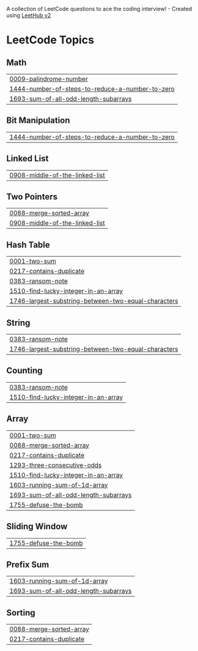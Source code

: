 A collection of LeetCode questions to ace the coding interview! - Created using [LeetHub v2](https://github.com/arunbhardwaj/LeetHub-2.0)
<!---LeetCode Topics Start-->
# LeetCode Topics
## Math
|  |
| ------- |
| [0009-palindrome-number](https://github.com/jackflaggg/LeetCode/tree/master/0009-palindrome-number) |
| [1444-number-of-steps-to-reduce-a-number-to-zero](https://github.com/jackflaggg/LeetCode/tree/master/1444-number-of-steps-to-reduce-a-number-to-zero) |
| [1693-sum-of-all-odd-length-subarrays](https://github.com/jackflaggg/LeetCode/tree/master/1693-sum-of-all-odd-length-subarrays) |
## Bit Manipulation
|  |
| ------- |
| [1444-number-of-steps-to-reduce-a-number-to-zero](https://github.com/jackflaggg/LeetCode/tree/master/1444-number-of-steps-to-reduce-a-number-to-zero) |
## Linked List
|  |
| ------- |
| [0908-middle-of-the-linked-list](https://github.com/jackflaggg/LeetCode/tree/master/0908-middle-of-the-linked-list) |
## Two Pointers
|  |
| ------- |
| [0088-merge-sorted-array](https://github.com/jackflaggg/LeetCode/tree/master/0088-merge-sorted-array) |
| [0908-middle-of-the-linked-list](https://github.com/jackflaggg/LeetCode/tree/master/0908-middle-of-the-linked-list) |
## Hash Table
|  |
| ------- |
| [0001-two-sum](https://github.com/jackflaggg/LeetCode/tree/master/0001-two-sum) |
| [0217-contains-duplicate](https://github.com/jackflaggg/LeetCode/tree/master/0217-contains-duplicate) |
| [0383-ransom-note](https://github.com/jackflaggg/LeetCode/tree/master/0383-ransom-note) |
| [1510-find-lucky-integer-in-an-array](https://github.com/jackflaggg/LeetCode/tree/master/1510-find-lucky-integer-in-an-array) |
| [1746-largest-substring-between-two-equal-characters](https://github.com/jackflaggg/LeetCode/tree/master/1746-largest-substring-between-two-equal-characters) |
## String
|  |
| ------- |
| [0383-ransom-note](https://github.com/jackflaggg/LeetCode/tree/master/0383-ransom-note) |
| [1746-largest-substring-between-two-equal-characters](https://github.com/jackflaggg/LeetCode/tree/master/1746-largest-substring-between-two-equal-characters) |
## Counting
|  |
| ------- |
| [0383-ransom-note](https://github.com/jackflaggg/LeetCode/tree/master/0383-ransom-note) |
| [1510-find-lucky-integer-in-an-array](https://github.com/jackflaggg/LeetCode/tree/master/1510-find-lucky-integer-in-an-array) |
## Array
|  |
| ------- |
| [0001-two-sum](https://github.com/jackflaggg/LeetCode/tree/master/0001-two-sum) |
| [0088-merge-sorted-array](https://github.com/jackflaggg/LeetCode/tree/master/0088-merge-sorted-array) |
| [0217-contains-duplicate](https://github.com/jackflaggg/LeetCode/tree/master/0217-contains-duplicate) |
| [1293-three-consecutive-odds](https://github.com/jackflaggg/LeetCode/tree/master/1293-three-consecutive-odds) |
| [1510-find-lucky-integer-in-an-array](https://github.com/jackflaggg/LeetCode/tree/master/1510-find-lucky-integer-in-an-array) |
| [1603-running-sum-of-1d-array](https://github.com/jackflaggg/LeetCode/tree/master/1603-running-sum-of-1d-array) |
| [1693-sum-of-all-odd-length-subarrays](https://github.com/jackflaggg/LeetCode/tree/master/1693-sum-of-all-odd-length-subarrays) |
| [1755-defuse-the-bomb](https://github.com/jackflaggg/LeetCode/tree/master/1755-defuse-the-bomb) |
## Sliding Window
|  |
| ------- |
| [1755-defuse-the-bomb](https://github.com/jackflaggg/LeetCode/tree/master/1755-defuse-the-bomb) |
## Prefix Sum
|  |
| ------- |
| [1603-running-sum-of-1d-array](https://github.com/jackflaggg/LeetCode/tree/master/1603-running-sum-of-1d-array) |
| [1693-sum-of-all-odd-length-subarrays](https://github.com/jackflaggg/LeetCode/tree/master/1693-sum-of-all-odd-length-subarrays) |
## Sorting
|  |
| ------- |
| [0088-merge-sorted-array](https://github.com/jackflaggg/LeetCode/tree/master/0088-merge-sorted-array) |
| [0217-contains-duplicate](https://github.com/jackflaggg/LeetCode/tree/master/0217-contains-duplicate) |
<!---LeetCode Topics End-->